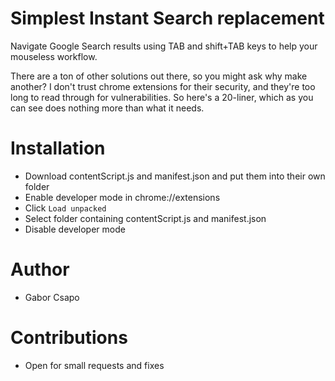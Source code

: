 # Simplest Instant Search replacement

Navigate Google Search results using TAB and shift+TAB keys to help your mouseless workflow. 

There are a ton of other solutions out there, so you might ask why make another? I don't trust chrome extensions for their security, and they're too long to read through for vulnerabilities. So here's a 20-liner, which as you can see does nothing more than what it needs. 

# Installation
- Download contentScript.js and manifest.json and put them into their own folder
- Enable developer mode in chrome://extensions
- Click ```Load unpacked```
- Select folder containing contentScript.js and manifest.json
- Disable developer mode

# Author
- Gabor Csapo

# Contributions
- Open for small requests and fixes
